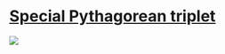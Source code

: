 # [Special Pythagorean triplet](https://projecteuler.net/problem=9)

![](https://raw.githubusercontent.com/japaric/eulermark.rs/master/plots/009.png)
